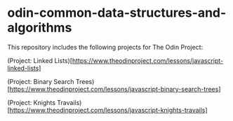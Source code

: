 # odin-common-data-structures-and-algorithms

This repository includes the following projects for The Odin Project:

(Project: Linked Lists)[https://www.theodinproject.com/lessons/javascript-linked-lists]

(Project: Binary Search Trees)[https://www.theodinproject.com/lessons/javascript-binary-search-trees]

(Project: Knights Travails)[https://www.theodinproject.com/lessons/javascript-knights-travails]